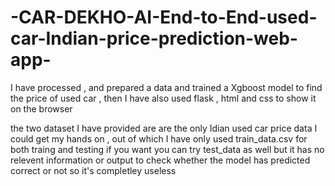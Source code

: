 # -CAR-DEKHO-AI-End-to-End-used-car-Indian-price-prediction-web-app-
I have processed , and prepared a data and trained a Xgboost model to find the price of used car , then I have also used flask , html and css to show it on the browser 

the two dataset I have provided are are the only Idian used car price data I could get my hands on , out of which I have only used train_data.csv for both traing and testing if you want you can try test_data as well but it has no relevent information or output to check whether the model has predicted correct or not so it's completley useless
